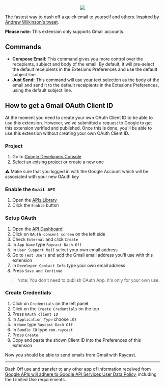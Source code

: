 <p align="center">
   <img src="https://github.com/raycast/extensions/assets/372831/ff641a3a-60c1-42a7-b510-80bb5846bb82">
 </p>

The fastest way to dash off a quick email to yourself and others. Inspired by [Andrew Wilkinson's tweet](https://twitter.com/awilkinson/status/1748429141601579328).

**Please note:** This extension only supports Gmail accounts.

## Commands

- **Compose Email:** This command gives you more control over the recepients, subject and body of the email. By default, it will pre-select the default receipients in the Extesions Preferences and use the default subject line.
- **Just Send:** This command will use your text selection as the body of the email and send it to the default receipients in the Extesions Preferences, using the default subject line.

## How to get a Gmail OAuth Client ID

At the moment you need to create your own OAuth Client ID to be able to use this extension. However, we've submitted a request to Google to get this extension verified and published. Once this is done, you'll be able to use this extension without creating your own OAuth Client ID.

### Project

1. Go to [Google Developers Console](https://console.developers.google.com)
2. Select an exising project or create a new one

⚠️ Make sure that you logged in with the Google Account which will be associated with your new OAuth key

### Enable the `Gmail API`

1. Open the [APIs Library](https://console.cloud.google.com/apis/library/gmail.googleapis.com)
2. Click the `Enable` button

### Setup OAuth

1. Open the [API Dashboard](https://console.cloud.google.com/apis/dashboard)
2. Click on `OAuth consent screen` on the left side
3. Check `External` and click `Create`
4. In `App Name` type `Raycast Dash Off`
5. In `User Support Mail` select your own email address
6. Go to `Test Users` and add the Gmail email address you'll use with this extension
7. in `Developer Contact Info` type your own email address
8. Press `Save and Continue`

> Note: You don't need to publish OAuth App. It's only for your own use.

### Create Credentials

1. Click on `Credentials` on the left panel
2. Click on the `Create Credentials` on the top
3. Press `OAuth client ID`
4. In `Application Type` choose `iOS`
5. In `Name` type `Raycast Dash Off`
6. In `Bundle ID` type `com.raycast`
7. Press `Create`
8. Copy and paste the shown Client ID into the Preferences of this extension

Now you should be able to send emails from Gmail with Raycast.

---

Dash Off use and transfer to any other app of information received from [Google APIs will adhere to Google API Services User Data Policy](https://developers.google.com/terms/api-services-user-data-policy#additional_requirements_for_specific_api_scopes), including the Limited Use requirements.
